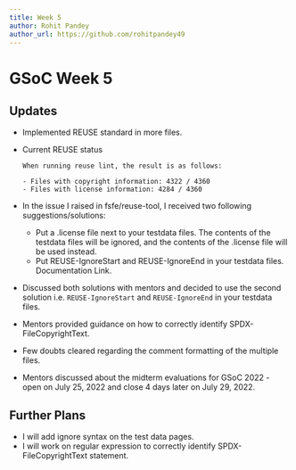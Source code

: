 ```yaml
---
title: Week 5
author: Rohit Pandey
author_url: https://github.com/rohitpandey49
---
```


# GSoC Week 5

## Updates

- Implemented REUSE standard in more files.

- Current REUSE status
    ```
    When running reuse lint, the result is as follows:

    - Files with copyright information: 4322 / 4360
    - Files with license information: 4284 / 4360
    ```

- In the issue I raised in fsfe/reuse-tool, I received two following suggestions/solutions:
    - Put a .license file next to your testdata files. The contents of the testdata files will be ignored, and the contents of the .license file will be used instead.
    - Put REUSE-IgnoreStart and REUSE-IgnoreEnd in your testdata files. Documentation Link.

- Discussed both solutions with mentors and decided to use the second solution i.e. `REUSE-IgnoreStart` and `REUSE-IgnoreEnd` in your testdata files.

- Mentors provided guidance on how to correctly identify SPDX-FileCopyrightText.

- Few doubts cleared regarding the comment formatting of the multiple files.

- Mentors discussed about the midterm evaluations for GSoC 2022 - open on July 25, 2022 and close 4 days later on July 29, 2022. 

## Further Plans​

- I will add ignore syntax on the test data pages.
- I will work on regular expression to correctly identify SPDX-FileCopyrightText statement.